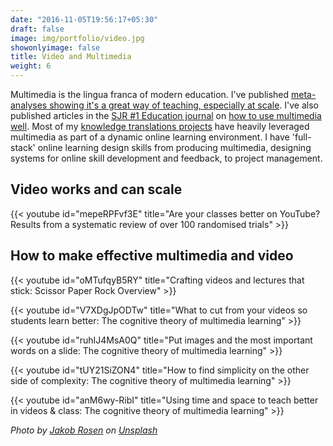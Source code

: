 ```yaml
---
date: "2016-11-05T19:56:17+05:30"
draft: false
image: img/portfolio/video.jpg
showonlyimage: false
title: Video and Multimedia
weight: 6
---
```


Multimedia is the lingua franca of modern education. I've published [meta-analyses showing it's a great way of teaching, especially at scale](https://journals.sagepub.com/doi/10.3102/0034654321990713). I've also published articles in the [SJR \#1 Education journal](https://journals.sagepub.com/doi/abs/10.3102/00346543211052329?journalCode=rera) on [how to use multimedia well](https://twitter.com/mnoetel/status/1452433655545024514). Most of my [knowledge translations projects](https://noetel.com.au/projects/knowledge_translation/) have heavily leveraged multimedia as part of a dynamic online learning environment. I have 'full-stack' online learning design skills from producing multimedia, designing systems for online skill development and feedback, to project management.<!--more-->

## Video works and can scale

{{< youtube id="mepeRPFvf3E" title="Are your classes better on YouTube? Results from a systematic review of over 100 randomised trials" >}}

## How to make effective multimedia and video

{{< youtube id="oMTufqyB5RY" title="Crafting videos and lectures that stick: Scissor Paper Rock Overview" >}}

{{< youtube id="V7XDgJpODTw" title="What to cut from your videos so students learn better: The cognitive theory of multimedia learning" >}}

{{< youtube id="ruhIJ4MsA0Q" title="Put images and the most important words on a slide: The cognitive theory of multimedia learning" >}}

{{< youtube id="tUY21SiZON4" title="How to find simplicity on the other side of complexity: The cognitive theory of multimedia learning" >}}

{{< youtube id="anM6wy-RibI" title="Using time and space to teach better in videos & class: The cognitive theory of multimedia learning" >}}

*Photo by [Jakob Rosen](https://unsplash.com/@jakobnoahrosen?utm_source=unsplash&utm_medium=referral&utm_content=creditCopyText) on [Unsplash](https://unsplash.com/s/photos/video-edit?utm_source=unsplash&utm_medium=referral&utm_content=creditCopyText)*
